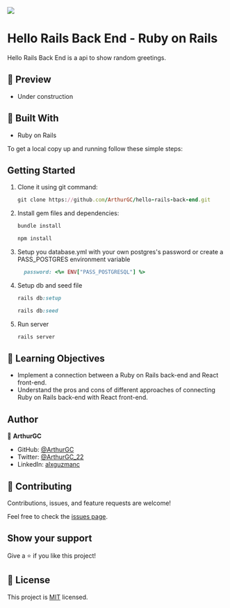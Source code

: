 ![](https://img.shields.io/badge/Microverse-blueviolet)
# Hello Rails Back End - Ruby on Rails

Hello Rails Back End is a api to show random greetings.
## :hammer: Preview

- Under construction

## :hammer: Built With

- Ruby on Rails

To get a local copy up and running follow these simple steps:

## Getting Started

1. Clone it using git command:
      ```ruby
      git clone https://github.com/ArthurGC/hello-rails-back-end.git
      ```

2. Install gem files and dependencies:
      ```ruby
      bundle install
      ```
      ```ruby
      npm install
      ```
3. Setup you database.yml with your own postgres's password or create a PASS_POSTGRES environment variable 
      ```ruby
        password: <%= ENV["PASS_POSTGRESQL"] %>
      ```
4. Setup db and seed file
      ```ruby
      rails db:setup
      ```
      ```ruby
      rails db:seed
      ```
5. Run server
      ```ruby
      rails server
      ```

## :blue_book: Learning Objectives

- Implement a connection between a Ruby on Rails back-end and React front-end.
- Understand the pros and cons of different approaches of connecting Ruby on Rails back-end with React front-end.

## Author

👤 **ArthurGC**

- GitHub: [@ArthurGC](https://github.com/ArthurGC)
- Twitter: [@ArthurGC_22](https://twitter.com/ArthurGC_22)
- LinkedIn: [alxguzmanc](https://www.linkedin.com/in/alxguzmanc/)

## 🤝 Contributing

Contributions, issues, and feature requests are welcome!

Feel free to check the [issues page](https://github.com/ArthurGC/hello-rails-back-end/issues).

## Show your support

Give a ⭐️ if you like this project!

## 📝 License

This project is [MIT](LICENSE) licensed.

